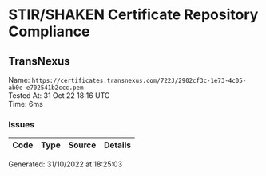 # STIR/SHAKEN Certificate Repository Compliance

## TransNexus

Name: `https://certificates.transnexus.com/722J/2902cf3c-1e73-4c05-ab0e-e702541b2ccc.pem`\
Tested At: 31 Oct 22 18:16 UTC\
Time: 6ms

### Issues

| Code | Type | Source | Details |
|------|------|--------|---------|

Generated: 31/10/2022 at 18:25:03